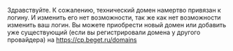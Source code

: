 Здравствуйте. К сожалению, технический домен намертво привязан к логину. И изменить его нет возможности, так же как нет возможности изменить ваш логин. Вы можете приобрести новый домен или добавить уже существующий (если вы регистрировали домена у другого провайдера) на https://cp.beget.ru/domains